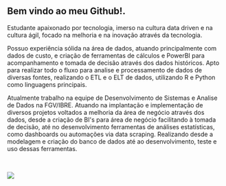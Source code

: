 ## Bem vindo ao meu Github!.
Estudante apaixonado por tecnologia, imerso na cultura data driven e na cultura ágil, focado na melhoria e na inovação através da tecnologia.

Possuo experiência sólida na área de dados, atuando principalmente com dados de custo, e criação de ferramentas de cálculos e PowerBI para acompanhamento e tomada de decisão através dos dados históricos. Apto para realizar todo o fluxo para analise e processamento de dados de diversas fontes, realizando o ETL e o ELT de dados, utilizando R e Python como linguagens principais.

Atualmente trabalho na equipe de Desenvolvimento de Sistemas e Analise de Dados na FGV/IBRE. Atuando na implantação e implementação de diversos projetos voltados a melhoria da área de negócio através dos dados, desde a criação de BI's para área de negócio facilitando à tomada de decisão, até no desenvolvimento ferramentas de análises estatísticas, como dashboards ou automações via data scraping. Realizando desde a modelagem e criação do banco de dados até ao desenvolvimento, teste e uso dessas ferramentas.
##

<br>
<a href="https://www.linkedin.com/in/lucascmenezes/" alt="linkedin" target="_blank"><img src="https://img.shields.io/badge/LinkedIn-%230077B5.svg?&style=flat-square&logo=linkedin&logoColor=white"></a>
